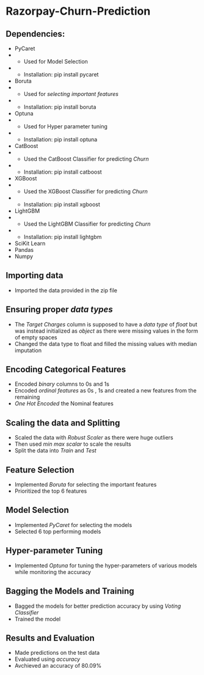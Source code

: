 # Razorpay-Churn-Prediction

## Dependencies:
- PyCaret
- - Used for Model Selection
- - Installation: pip install pycaret
- Boruta
- - Used for *selecting important features*
- - Installation: pip install boruta
- Optuna
- - Used for Hyper parameter tuning
- - Installation: pip install optuna
- CatBoost
- - Used the CatBoost Classifier for predicting *Churn*
- - Installation: pip install catboost
- XGBoost
- - Used the XGBoost Classifier for predicting *Churn*
- - Installation: pip install xgboost
- LightGBM
- - Used the LightGBM Classifier for predicting *Churn*
- - Installation: pip install lightgbm
- SciKit Learn
- Pandas
- Numpy


## Importing data 
- Imported the data provided in the zip file

## Ensuring proper *data types*
- The *Target Charges* column is supposed to have a *data type* of *float* but was instead initialized as *object* as there were missing values in the form of empty spaces
- Changed the data type to float and filled the missing values with median imputation

## Encoding Categorical Features
- Encoded *binary* columns to 0s and 1s
- Encoded *ordinal features* as 0s , 1s and created a new features from the remaining
- *One Hot Encoded* the Nominal features

## Scaling the data and Splitting 
- Scaled the data with *Robust Scaler* as there were huge outliers
- Then used *min max scalar* to scale the results 
- Split the data into *Train* and *Test*

## Feature Selection 
- Implemented *Boruta* for selecting the important features
- Prioritized the top 6 features

## Model Selection 
- Implemented *PyCaret* for selecting the models
- Selected 6 top performing models

## Hyper-parameter Tuning
- Implemented *Optuna* for tuning the hyper-parameters of various models while monitoring the accuracy

## Bagging the Models and Training
- Bagged the models for better prediction accuracy by using *Voting Classifier*
- Trained the model

## Results and Evaluation
- Made predictions on the test data 
- Evaluated using *accuracy*
- Avchieved an accuracy of 80.09%
